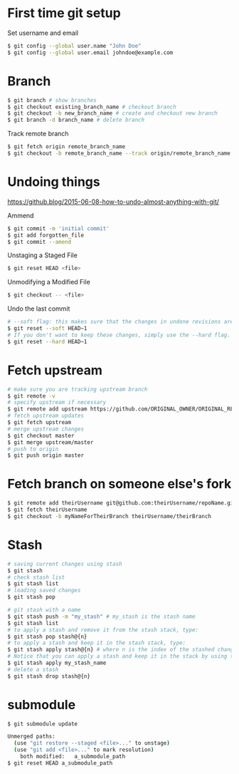 # First time git setup

Set username and email
```bash
$ git config --global user.name "John Doe"
$ git config --global user.email johndoe@example.com
```

# Branch
```bash
$ git branch # show branches
$ git checkout existing_branch_name # checkout branch
$ git checkout -b new_branch_name # create and checkout new branch
$ git branch -d branch_name # delete branch
```

Track remote branch
```bash
$ git fetch origin remote_branch_name
$ git checkout -b remote_branch_name --track origin/remote_branch_name
```

# Undoing things
https://github.blog/2015-06-08-how-to-undo-almost-anything-with-git/

Ammend
```bash
$ git commit -m 'initial commit'
$ git add forgotten_file
$ git commit --amend
```

Unstaging a Staged File
```bash
$ git reset HEAD <file>
```

Unmodifying a Modified File
```bash
$ git checkout -- <file>
```

Undo the last commit
```bash
# --soft flag: this makes sure that the changes in undone revisions are preserved.
$ git reset --soft HEAD~1
# If you don't want to keep these changes, simply use the --hard flag. Be sure to only do this when you're sure you don't need these changes anymore.
$ git reset --hard HEAD~1
```

# Fetch upstream
```bash
# make sure you are tracking upstream branch
$ git remote -v
# specify upstream if necessary
$ git remote add upstream https://github.com/ORIGINAL_OWNER/ORIGINAL_REPOSITORY.git
# fetch upstream updates
$ git fetch upstream
# merge upstream changes
$ git checkout master
$ git merge upstream/master
# push to origin
$ git push origin master
```

# Fetch branch on someone else's fork
```bash
$ git remote add theirUsername git@github.com:theirUsername/repoName.git
$ git fetch theirUsername
$ git checkout -b myNameForTheirBranch theirUsername/theirBranch
```

# Stash
```bash
# saving current changes using stash
$ git stash
# check stash list
$ git stash list
# loading saved changes
$ git stash pop

# git stash with a name
$ git stash push -m "my_stash" # my_stash is the stash name
$ git stash list
# to apply a stash and remove it from the stash stack, type:
$ git stash pop stash@{n}
# to apply a stash and keep it in the stash stack, type:
$ git stash apply stash@{n} # where n is the index of the stashed change.
# Notice that you can apply a stash and keep it in the stack by using the stash name
$ git stash apply my_stash_name
# delete a stash
$ git stash drop stash@{n}
```

# submodule
```bash
$ git submodule update

Unmerged paths:
  (use "git restore --staged <file>..." to unstage)
  (use "git add <file>..." to mark resolution)
	both modified:   a_submodule_path
$ git reset HEAD a_submodule_path
```
